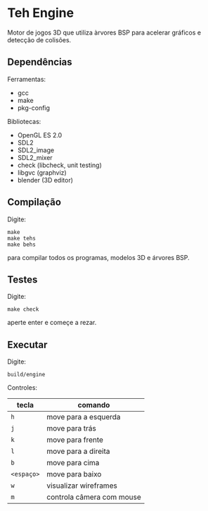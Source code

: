 Teh Engine
==========

Motor de jogos 3D que utiliza àrvores BSP para acelerar gráficos e detecção de
colisões.


Dependências
------------

Ferramentas:

* gcc
* make
* pkg-config

Bibliotecas:

* OpenGL ES 2.0
* SDL2
* SDL2\_image
* SDL2\_mixer
* check (libcheck, unit testing)
* libgvc (graphviz)
* blender (3D editor)


Compilação
----------

Digite:

    make
    make tehs
    make behs

para compilar todos os programas, modelos 3D e árvores BSP.


Testes
------

Digite:

    make check

aperte enter e começe a rezar.


Executar
--------

Digite:

    build/engine

Controles:

|  tecla   | comando                   |
|----------|---------------------------|
|   `h`    | move para a esquerda      |
|   `j`    | move para trás            |
|   `k`    | move para frente          |
|   `l`    | move para a direita       |
|   `b`    | move para cima            |
|`<espaço>`| move para baixo           |
|   `w`    | visualizar wireframes     |
|   `m`    | controla câmera com mouse |

